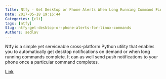 ```yaml
---
Title: Ntfy - Get Desktop or Phone Alerts When Long Running Command Finishes
Date: 2017-05-18 19:16:44
Categories: [cli]
tags: [ntfy]
Slug: ntfy-get-desktop-or-phone-alerts-for-linux-commands
Authors: sedlav
---
```


Ntfy is a simple yet serviceable cross-platform Python utility that enables you to automatically get desktop notifications on demand or when long running commands complete. It can as well send push notifications to your phone once a particular command completes.

[Link](https://www.tecmint.com/ntfy-get-desktop-or-phone-alerts-for-linux-commands)
